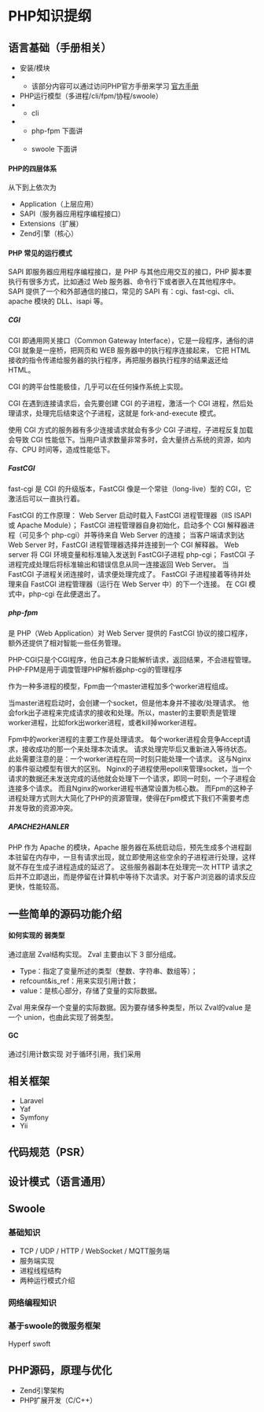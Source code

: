 PHP知识提纲
==

## 语言基础（手册相关）
- 安装/模块
- - 该部分内容可以通过访问PHP官方手册来学习 [官方手册](https://www.php.net/manual/zh/index.php)
- PHP运行模型（多进程/cli/fpm/协程/swoole）
- - cli
- - php-fpm 下面讲
- - swoole 下面讲

#### PHP的四层体系

从下到上依次为
- Application（上层应用）
- SAPI（服务器应用程序编程接口）
- Extensions（扩展）
- Zend引擎（核心）

#### PHP 常见的运行模式
SAPI 即服务器应用程序编程接口，是 PHP 与其他应用交互的接口，PHP 脚本要执行有很多方式，比如通过 Web 服务器、命令行下或者嵌入在其他程序中。
SAPI 提供了一个和外部通信的接口，常见的 SAPI 有：cgi、fast-cgi、cli、apache 模块的 DLL、isapi 等。

##### CGI
CGI 即通用网关接口（Common Gateway Interface），它是一段程序，通俗的讲 CGI 就象是一座桥，把网页和 WEB 服务器中的执行程序连接起来，
它把 HTML 接收的指令传递给服务器的执行程序，再把服务器执行程序的结果返还给 HTML。

CGI 的跨平台性能极佳，几乎可以在任何操作系统上实现。

CGI 在遇到连接请求后，会先要创建 CGI 的子进程，激活一个 CGI 进程，然后处理请求，处理完后结束这个子进程，这就是 fork-and-execute 模式。

使用 CGI 方式的服务器有多少连接请求就会有多少 CGI 子进程，子进程反复加载 会导致 CGI 性能低下。当用户请求数量非常多时，会大量挤占系统的资源，如内存、CPU 时间等，造成性能低下。

##### FastCGI
fast-cgi 是 CGI 的升级版本，FastCGI 像是一个常驻（long-live）型的 CGI，它激活后可以一直执行着。

FastCGI 的工作原理：
Web Server 启动时载入 FastCGI 进程管理器（IIS ISAPI 或 Apache Module）；
FastCGI 进程管理器自身初始化，启动多个 CGI 解释器进程（可见多个 php-cgi）并等待来自 Web Server 的连接；
当客户端请求到达 Web Server 时，FastCGI 进程管理器选择并连接到一个 CGI 解释器。
Web server 将 CGI 环境变量和标准输入发送到 FastCGI子进程 php-cgi；
FastCGI 子进程完成处理后将标准输出和错误信息从同一连接返回 Web Server。
当 FastCGI 子进程关闭连接时，请求便处理完成了。
FastCGI 子进程接着等待并处理来自 FastCGI 进程管理器（运行在 Web Server 中）的下一个连接。 
在 CGI 模式中，php-cgi 在此便退出了。

##### php-fpm
是 PHP（Web Application）对 Web Server 提供的 FastCGI 协议的接口程序，额外还提供了相对智能一些任务管理。

PHP-CGI只是个CGI程序，他自己本身只能解析请求，返回结果，不会进程管理。
PHP-FPM是用于调度管理PHP解析器php-cgi的管理程序

作为一种多进程的模型，Fpm由一个master进程加多个worker进程组成。

当master进程启动时，会创建一个socket，但是他本身并不接收/处理请求。
他会fork出子进程来完成请求的接收和处理。所以，master的主要职责是管理worker进程，比如fork出worker进程，或者kill掉worker进程。

Fpm中的worker进程的主要工作是处理请求。
每个worker进程会竞争Accept请求，接收成功的那一个来处理本次请求。
请求处理完毕后又重新进入等待状态。此处需要注意的是：一个worker进程在同一时刻只能处理一个请求。
这与Nginx的事件驱动模型有很大的区别。
Nginx的子进程使用epoll来管理socket，当一个请求的数据还未发送完成的话他就会处理下一个请求，即同一时刻，一个子进程会连接多个请求。
而且Nginx的worker进程书通常设置为核心数。
而Fpm的这种子进程处理方式则大大简化了PHP的资源管理，使得在Fpm模式下我们不需要考虑并发导致的资源冲突。


##### APACHE2HANLER
PHP 作为 Apache 的模块，Apache 服务器在系统启动后，预先生成多个进程副本驻留在内存中，一旦有请求出现，就立即使用这些空余的子进程进行处理，这样就不存在生成子进程造成的延迟了。
这些服务器副本在处理完一次 HTTP 请求之后并不立即退出，而是停留在计算机中等待下次请求。对于客户浏览器的请求反应更快，性能较高。


## 一些简单的源码功能介绍

#### 如何实现的 弱类型
通过底层 Zval结构实现。 Zval 主要由以下 3 部分组成。
- Type：指定了变量所述的类型（整数、字符串、数组等）；
- refcount&is_ref：用来实现引用计数；
- value：是核心部分，存储了变量的实际数据。

Zval 用来保存一个变量的实际数据。因为要存储多种类型，所以 Zval的value 是一个 union，也由此实现了弱类型。

#### GC
通过引用计数实现
对于循环引用，我们采用


## 相关框架
- Laravel
- Yaf
- Symfony
- Yii

## 代码规范（PSR）

## 设计模式（语言通用）

## Swoole
###  基础知识
- TCP / UDP / HTTP / WebSocket / MQTT服务端
- 服务端实现
- 进程线程结构
- 两种运行模式介绍
  
###  网络编程知识


### 基于swoole的微服务框架
Hyperf
swoft

## PHP源码，原理与优化
- Zend引擎架构
- PHP扩展开发（C/C++）